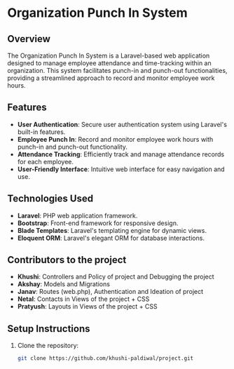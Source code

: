 
# Organization Punch In System

## Overview

The Organization Punch In System is a Laravel-based web application designed to manage employee attendance and time-tracking within an organization. This system facilitates punch-in and punch-out functionalities, providing a streamlined approach to record and monitor employee work hours.

## Features

- **User Authentication**: Secure user authentication system using Laravel's built-in features.
- **Employee Punch In**: Record and monitor employee work hours with punch-in and punch-out functionality.
- **Attendance Tracking**: Efficiently track and manage attendance records for each employee.
- **User-Friendly Interface**: Intuitive web interface for easy navigation and use.

## Technologies Used

- **Laravel**: PHP web application framework.
- **Bootstrap**: Front-end framework for responsive design.
- **Blade Templates**: Laravel's templating engine for dynamic views.
- **Eloquent ORM**: Laravel's elegant ORM for database interactions.

## Contributors to the project

- **Khushi**: Controllers and Policy of project and Debugging the project
- **Akshay**: Models and Migrations 
- **Janav**: Routes (web.php), Authentication and Ideation of project
- **Netal**: Contacts in Views of the project + CSS
- **Pratyush**: Layouts in Views of the project + CSS

## Setup Instructions

1. Clone the repository:

   ```bash
   git clone https://github.com/khushi-paldiwal/project.git
